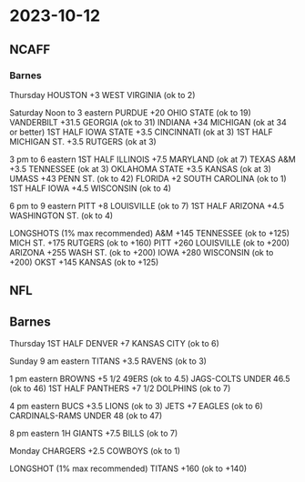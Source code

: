# 2023-10-12

## NCAFF

### Barnes

Thursday
  HOUSTON +3 WEST VIRGINIA (ok to 2)

Saturday
Noon to 3 eastern
  PURDUE +20 OHIO STATE (ok to 19)
  VANDERBILT +31.5 GEORGIA (ok to 31)
INDIANA +34 MICHIGAN (ok at 34 or better)
1ST HALF IOWA STATE +3.5 CINCINNATI (ok at 3)
1ST HALF MICHIGAN ST. +3.5 RUTGERS (ok at 3)

3 pm to 6 eastern
1ST HALF ILLINOIS +7.5 MARYLAND (ok at 7)
  TEXAS A&M +3.5 TENNESSEE (ok at 3)
  OKLAHOMA STATE +3.5 KANSAS (ok at 3)
  UMASS +43 PENN ST. (ok to 42)
  FLORIDA +2 SOUTH CAROLINA (ok to 1)
1ST HALF IOWA +4.5 WISCONSIN (ok to 4)

6 pm to 9 eastern
  PITT +8 LOUISVILLE (ok to 7)
1ST HALF ARIZONA +4.5 WASHINGTON ST. (ok to 4)

LONGSHOTS (1% max recommended)
A&M +145 TENNESSEE (ok to +125)
  MICH ST. +175 RUTGERS (ok to +160)
  PITT +260 LOUISVILLE (ok to +200)
  ARIZONA +255 WASH ST. (ok to +200)
  IOWA +280 WISCONSIN (ok to +200)
  OKST +145 KANSAS (ok to +125)

## NFL

## Barnes

Thursday
1ST HALF DENVER +7 KANSAS CITY (ok to 6)

Sunday
9 am eastern
TITANS +3.5 RAVENS (ok to 3)

1 pm eastern
BROWNS +5 1/2 49ERS (ok to 4.5)
JAGS-COLTS UNDER 46.5 (ok to 46)
1ST HALF PANTHERS +7 1/2 DOLPHINS (ok to 7)

4 pm eastern
  BUCS +3.5 LIONS (ok to 3)
  JETS +7 EAGLES (ok to 6)
  CARDINALS-RAMS UNDER 48 (ok to 47)

8 pm eastern
1H GIANTS +7.5 BILLS (ok to 7)

Monday
  CHARGERS +2.5 COWBOYS (ok to 1)

LONGSHOT (1% max recommended)
  TITANS +160 (ok to +140)